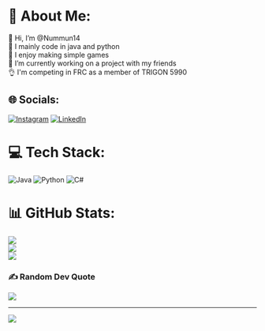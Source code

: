 # 💫 About Me:
👋 Hi, I’m @Nummun14<br>👀 I mainly code in java and python<br>🌱 I enjoy making simple games<br>💞️ I’m currently working on a project with my friends<br>👌 I'm competing in FRC as a member of TRIGON 5990

## 🌐 Socials:
[![Instagram](https://img.shields.io/badge/Instagram-%23E4405F.svg?logo=Instagram&logoColor=white)](https://instagram.com/Nummun_14) [![LinkedIn](https://img.shields.io/badge/LinkedIn-%230077B5.svg?logo=linkedin&logoColor=white)](https://linkedin.com/in/Nahum-Elbaum) 

# 💻 Tech Stack:
![Java](https://img.shields.io/badge/java-%23ED8B00.svg?style=for-the-badge&logo=openjdk&logoColor=white) ![Python](https://img.shields.io/badge/python-3670A0?style=for-the-badge&logo=python&logoColor=ffdd54) ![C#](https://img.shields.io/badge/C%23-239120?style=for-the-badge&logo=c-sharp&logoColor=white)

# 📊 GitHub Stats:
![](https://github-readme-stats.vercel.app/api?username=Nummun14&theme=dark&hide_border=false&include_all_commits=true&count_private=true)<br/>
![](https://github-readme-streak-stats.herokuapp.com/?user=Nummun14&theme=dark&hide_border=false)<br/>
![](https://github-readme-stats.vercel.app/api/top-langs/?username=Nummun14&theme=dark&hide_border=false&include_all_commits=true&count_private=true&layout=compact)

### ✍️ Random Dev Quote
![](https://quotes-github-readme.vercel.app/api?type=horizontal&theme=radical)

---
[![](https://visitcount.itsvg.in/api?id=Nummun14&icon=0&color=0)](https://visitcount.itsvg.in)

<!-- Proudly created with GPRM ( https://gprm.itsvg.in ) -->
